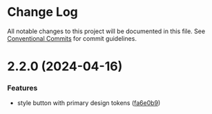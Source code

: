 # Change Log

All notable changes to this project will be documented in this file.
See [Conventional Commits](https://conventionalcommits.org) for commit guidelines.

# 2.2.0 (2024-04-16)

### Features

- style button with primary design tokens ([fa6e0b9](https://github.com/przeprogramowani/opanuj-frontend-monorepo/commit/fa6e0b91e25eb542d3be8724b2d70f3540ae85ac))
